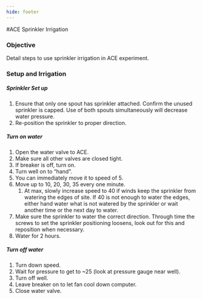 ```yaml
---
hide: footer
---
```

#ACE Sprinkler Irrigation

### Objective
Detail steps to use sprinkler irrigation in ACE experiment.

### Setup and Irrigation
##### Sprinkler Set up
1. Ensure that only one spout has sprinkler attached. Confirm the unused sprinkler is capped. Use of both spouts simultaneously will decrease water pressure.
2. Re-position the sprinkler to proper direction.

##### Turn on water
1. Open the water valve to ACE.
2. Make sure all other valves are closed tight.
3. If breaker is off, turn on.
4. Turn well on to “hand”.
5. You can immediately move it to speed of 5.
6. Move up to 10, 20, 30, 35 every one minute.
    1. At max, slowly increase speed to 40 if winds keep the sprinkler from watering the edges of site. If 40 is not enough to water the edges, either hand water what is not watered by the sprinkler or wait another time or the next day to water.
7. Make sure the sprinkler to water the correct direction. Through time the screws to set the sprinkler positioning loosens, look out for this and reposition when necessary.
8. Water for 2 hours.

##### Turn off water
1. Turn down speed.
2. Wait for pressure to get to ~25 (look at pressure gauge near well).
3. Turn off well.
4. Leave breaker on to let fan cool down computer.
5. Close water valve.
